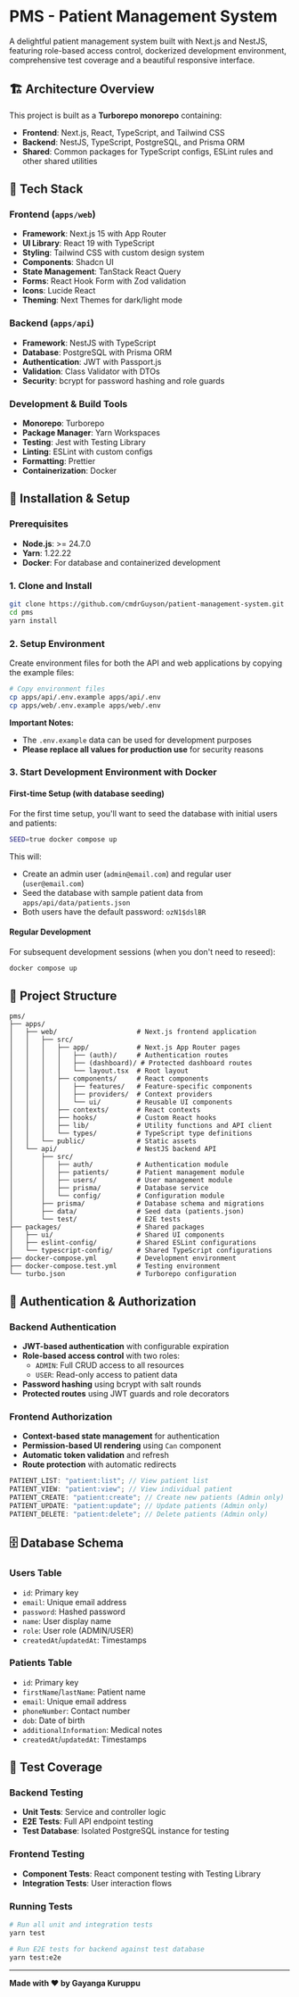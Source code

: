 # PMS - Patient Management System

A delightful patient management system built with Next.js and NestJS, featuring role-based access control, dockerized development environment, comprehensive test coverage and a beautiful responsive interface.

## 🏗️ Architecture Overview

This project is built as a **Turborepo monorepo** containing:

- **Frontend**: Next.js, React, TypeScript, and Tailwind CSS
- **Backend**: NestJS, TypeScript, PostgreSQL, and Prisma ORM
- **Shared**: Common packages for TypeScript configs, ESLint rules and other shared utilities

## 🚀 Tech Stack

### Frontend (`apps/web`)

- **Framework**: Next.js 15 with App Router
- **UI Library**: React 19 with TypeScript
- **Styling**: Tailwind CSS with custom design system
- **Components**: Shadcn UI
- **State Management**: TanStack React Query
- **Forms**: React Hook Form with Zod validation
- **Icons**: Lucide React
- **Theming**: Next Themes for dark/light mode

### Backend (`apps/api`)

- **Framework**: NestJS with TypeScript
- **Database**: PostgreSQL with Prisma ORM
- **Authentication**: JWT with Passport.js
- **Validation**: Class Validator with DTOs
- **Security**: bcrypt for password hashing and role guards

### Development & Build Tools

- **Monorepo**: Turborepo
- **Package Manager**: Yarn Workspaces
- **Testing**: Jest with Testing Library
- **Linting**: ESLint with custom configs
- **Formatting**: Prettier
- **Containerization**: Docker

## 🚀 Installation & Setup

### Prerequisites

- **Node.js**: >= 24.7.0
- **Yarn**: 1.22.22
- **Docker**: For database and containerized development

### 1. Clone and Install

```bash
git clone https://github.com/cmdrGuyson/patient-management-system.git
cd pms
yarn install
```

### 2. Setup Environment

Create environment files for both the API and web applications by copying the example files:

```bash
# Copy environment files
cp apps/api/.env.example apps/api/.env
cp apps/web/.env.example apps/web/.env
```

**Important Notes:**

- The `.env.example` data can be used for development purposes
- **Please replace all values for production use** for security reasons

### 3. Start Development Environment with Docker

#### First-time Setup (with database seeding)

For the first time setup, you'll want to seed the database with initial users and patients:

```bash
SEED=true docker compose up
```

This will:

- Create an admin user (`admin@email.com`) and regular user (`user@email.com`)
- Seed the database with sample patient data from `apps/api/data/patients.json`
- Both users have the default password: `ozN1$dslBR`

#### Regular Development

For subsequent development sessions (when you don't need to reseed):

```bash
docker compose up
```

## 📁 Project Structure

```
pms/
├── apps/
│   ├── web/                    # Next.js frontend application
│   │   ├── src/
│   │   │   ├── app/            # Next.js App Router pages
│   │   │   │   ├── (auth)/     # Authentication routes
│   │   │   │   ├── (dashboard)/ # Protected dashboard routes
│   │   │   │   └── layout.tsx  # Root layout
│   │   │   ├── components/     # React components
│   │   │   │   ├── features/   # Feature-specific components
│   │   │   │   ├── providers/  # Context providers
│   │   │   │   └── ui/         # Reusable UI components
│   │   │   ├── contexts/       # React contexts
│   │   │   ├── hooks/          # Custom React hooks
│   │   │   ├── lib/            # Utility functions and API client
│   │   │   └── types/          # TypeScript type definitions
│   │   └── public/             # Static assets
│   └── api/                    # NestJS backend API
│       ├── src/
│       │   ├── auth/           # Authentication module
│       │   ├── patients/       # Patient management module
│       │   ├── users/          # User management module
│       │   ├── prisma/         # Database service
│       │   └── config/         # Configuration module
│       ├── prisma/             # Database schema and migrations
│       ├── data/               # Seed data (patients.json)
│       └── test/               # E2E tests
├── packages/                   # Shared packages
│   ├── ui/                     # Shared UI components
│   ├── eslint-config/          # Shared ESLint configurations
│   └── typescript-config/      # Shared TypeScript configurations
├── docker-compose.yml          # Development environment
├── docker-compose.test.yml     # Testing environment
└── turbo.json                  # Turborepo configuration
```

## 🔐 Authentication & Authorization

### Backend Authentication

- **JWT-based authentication** with configurable expiration
- **Role-based access control** with two roles:
  - `ADMIN`: Full CRUD access to all resources
  - `USER`: Read-only access to patient data
- **Password hashing** using bcrypt with salt rounds
- **Protected routes** using JWT guards and role decorators

### Frontend Authorization

- **Context-based state management** for authentication
- **Permission-based UI rendering** using `Can` component
- **Automatic token validation** and refresh
- **Route protection** with automatic redirects

```typescript
PATIENT_LIST: "patient:list"; // View patient list
PATIENT_VIEW: "patient:view"; // View individual patient
PATIENT_CREATE: "patient:create"; // Create new patients (Admin only)
PATIENT_UPDATE: "patient:update"; // Update patients (Admin only)
PATIENT_DELETE: "patient:delete"; // Delete patients (Admin only)
```

## 🗄️ Database Schema

### Users Table

- `id`: Primary key
- `email`: Unique email address
- `password`: Hashed password
- `name`: User display name
- `role`: User role (ADMIN/USER)
- `createdAt`/`updatedAt`: Timestamps

### Patients Table

- `id`: Primary key
- `firstName`/`lastName`: Patient name
- `email`: Unique email address
- `phoneNumber`: Contact number
- `dob`: Date of birth
- `additionalInformation`: Medical notes
- `createdAt`/`updatedAt`: Timestamps

## 🧪 Test Coverage

### Backend Testing

- **Unit Tests**: Service and controller logic
- **E2E Tests**: Full API endpoint testing
- **Test Database**: Isolated PostgreSQL instance for testing

### Frontend Testing

- **Component Tests**: React component testing with Testing Library
- **Integration Tests**: User interaction flows

### Running Tests

```bash
# Run all unit and integration tests
yarn test

# Run E2E tests for backend against test database
yarn test:e2e
```

---

**Made with ❤️ by Gayanga Kuruppu**
